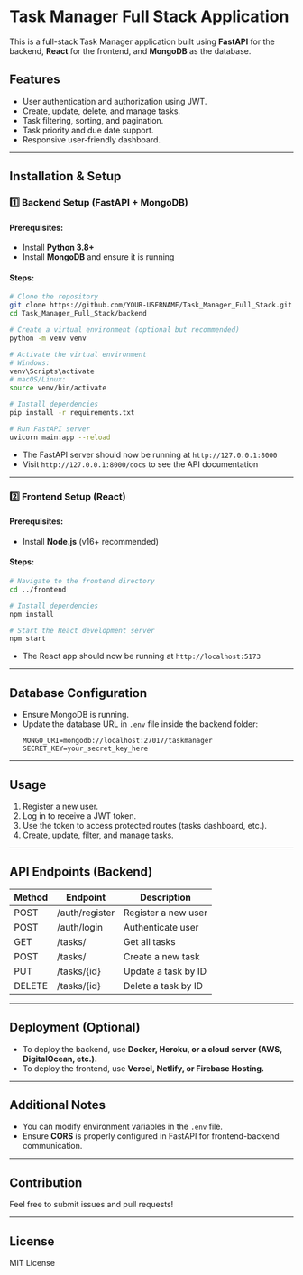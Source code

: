 # Task Manager Full Stack Application

This is a full-stack Task Manager application built using **FastAPI** for the backend, **React** for the frontend, and **MongoDB** as the database.

## Features
- User authentication and authorization using JWT.
- Create, update, delete, and manage tasks.
- Task filtering, sorting, and pagination.
- Task priority and due date support.
- Responsive user-friendly dashboard.

---

## Installation & Setup

### 1️⃣ Backend Setup (FastAPI + MongoDB)
#### Prerequisites:
- Install **Python 3.8+**
- Install **MongoDB** and ensure it is running

#### Steps:
```sh
# Clone the repository
git clone https://github.com/YOUR-USERNAME/Task_Manager_Full_Stack.git
cd Task_Manager_Full_Stack/backend

# Create a virtual environment (optional but recommended)
python -m venv venv

# Activate the virtual environment
# Windows:
venv\Scripts\activate
# macOS/Linux:
source venv/bin/activate

# Install dependencies
pip install -r requirements.txt

# Run FastAPI server
uvicorn main:app --reload
```
- The FastAPI server should now be running at `http://127.0.0.1:8000`
- Visit `http://127.0.0.1:8000/docs` to see the API documentation

---

### 2️⃣ Frontend Setup (React)
#### Prerequisites:
- Install **Node.js** (v16+ recommended)

#### Steps:
```sh
# Navigate to the frontend directory
cd ../frontend

# Install dependencies
npm install

# Start the React development server
npm start
```
- The React app should now be running at `http://localhost:5173`

---

## Database Configuration
- Ensure MongoDB is running.
- Update the database URL in `.env` file inside the backend folder:
  ```env
  MONGO_URI=mongodb://localhost:27017/taskmanager
  SECRET_KEY=your_secret_key_here
  ```

---

## Usage
1. Register a new user.
2. Log in to receive a JWT token.
3. Use the token to access protected routes (tasks dashboard, etc.).
4. Create, update, filter, and manage tasks.

---

## API Endpoints (Backend)
| Method | Endpoint          | Description              |
|--------|------------------|--------------------------|
| POST   | /auth/register   | Register a new user      |
| POST   | /auth/login      | Authenticate user        |
| GET    | /tasks/          | Get all tasks            |
| POST   | /tasks/          | Create a new task        |
| PUT    | /tasks/{id}      | Update a task by ID      |
| DELETE | /tasks/{id}      | Delete a task by ID      |

---

## Deployment (Optional)
- To deploy the backend, use **Docker, Heroku, or a cloud server (AWS, DigitalOcean, etc.).**
- To deploy the frontend, use **Vercel, Netlify, or Firebase Hosting.**

---

## Additional Notes
- You can modify environment variables in the `.env` file.
- Ensure **CORS** is properly configured in FastAPI for frontend-backend communication.

---

## Contribution
Feel free to submit issues and pull requests!

---

## License
MIT License

